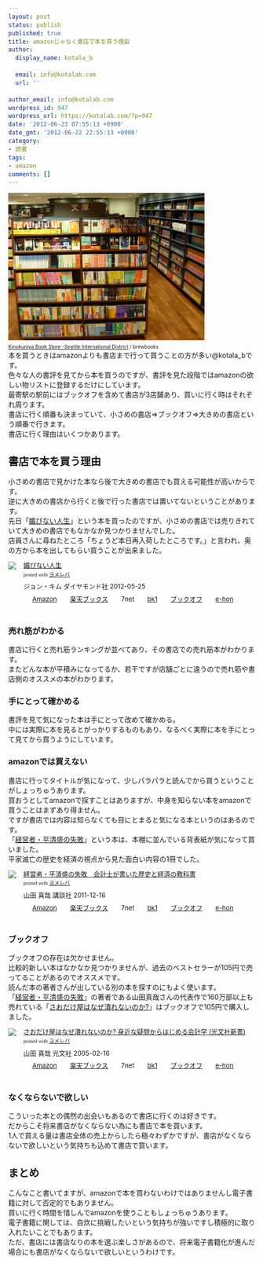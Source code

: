 ```yaml
---
layout: post
status: publish
published: true
title: amazonじゃなく書店で本を買う理由
author:
  display_name: kotala_b

  email: info@kotalab.com
  url: ''

author_email: info@kotalab.com
wordpress_id: 947
wordpress_url: https://kotalab.com/?p=947
date: '2012-06-23 07:55:13 +0900'
date_gmt: '2012-06-22 22:55:13 +0900'
category:
- 読書
tags:
- amazon
comments: []
---
```

<p><a href="/wp-content/uploads/bookStore_120623.jpg" target="_blank"><img src="/wp-content/uploads/bookStore_120623.jpg" alt="Kinokuniya Book Store -Seattle International District" title="bookStore_120623" width="400" height="300" class="alignnone size-full wp-image-963" /></a><br /><span style="font-size:10px;"><a href="https://www.flickr.com/photos/brewbooks/871593870/" target="_blank">Kinokuniya Book Store -Seattle International District</a> / brewbooks</span><br />
本を買うときはamazonよりも書店まで行って買うことの方が多い@kotala_bです。<br />
色々な人の書評を見てから本を買うのですが、書評を見た段階ではamazonの欲しい物リストに登録するだけにしています。<br />
最寄駅の駅前にはブックオフを含めて書店が3店舗あり、買いに行く時はそれぞれ周ります。<br />
書店に行く順番も決まっていて、小さめの書店&rArr;ブックオフ&rArr;大きめの書店という順番で行きます。<br />
書店に行く理由はいくつかあります。<br />
</p>
<!--more-->
<h2>書店で本を買う理由</h2>
<p>小さめの書店で見かけた本なら後で大きめの書店でも買える可能性が高いからです。<br />
逆に大きめの書店から行くと後で行った書店では置いてないということがあります。<br />
先日「<a href="https://www.amazon.co.jp/exec/obidos/asin/4478017697/same-22/" title="媚びない人生" target="_blank">媚びない人生</a>」という本を買ったのですが、小さめの書店では売りきれていて大きめの書店でもなかなか見つかりませんでした。<br />
店員さんに尋ねたところ「ちょうど本日再入荷したところです。」と言われ、奥の方から本を出してもらい買うことが出来ました。</p>
<div class="booklink-box" style="text-align:left;padding-bottom:20px;font-size:small;/zoom: 1;overflow: hidden;">
<div class="booklink-image" style="float:left;margin:0 15px 10px 0;"><a href="https://www.amazon.co.jp/exec/obidos/asin/4478017697/same-22/" name="booklink" rel="nofollow" target="_blank"><img src="https://images-fe.ssl-images-amazon.com/images/I/31MJqxfaoIL._SL160_.jpg" style="border: none;" /></a></div>
<div class="booklink-info" style="line-height:120%;/zoom: 1;overflow: hidden;">
<div class="booklink-name" style="margin-bottom:10px;line-height:120%"><a href="https://www.amazon.co.jp/exec/obidos/asin/4478017697/same-22/" rel="nofollow" name="booklink" target="_blank">媚びない人生</a>
<div class="booklink-powered-date" style="font-size:8pt;margin-top:5px;font-family:verdana;line-height:120%">posted with <a href="https://yomereba.com" target="_blank">ヨメレバ</a></div>
</div>
<div class="booklink-detail" style="margin-bottom:5px;">ジョン・キム ダイヤモンド社 2012-05-25    </div>
<div class="booklink-link2" style="margin-top:10px;">
<div class="shoplinkamazon" style="display:inline;margin-right:5px;background: url('https://img.yomereba.com/tam_y.gif') 0 0 no-repeat;padding: 2px 0 2px 18px;white-space: nowrap;"><a href="https://www.amazon.co.jp/exec/obidos/asin/4478017697/same-22/" rel="nofollow" target="_blank" title="アマゾン" >Amazon</a></div>
<div class="shoplinkrakuten" style="display:inline;margin-right:5px;background: url('https://img.yomereba.com/tam_y.gif') 0 -50px no-repeat;padding: 2px 0 2px 18px;white-space: nowrap;"><a href="https://hb.afl.rakuten.co.jp/hgc/0fa7afc8.bbfc196a.0fa7afc9.d56c38f1/?pc=http%3A%2F%2Fbooks.rakuten.co.jp%2Frb%2F11662683%2F%3Fscid%3Daf_ich_link_urltxt%26m%3Dhttp%3A%2F%2Fm.rakuten.co.jp%2Fev%2Fbook%2F" rel="nofollow" target="_blank" title="楽天ブックス" >楽天ブックス</a></div>
<div class="shoplinkseven" style="display:inline;margin-right:5px;background: url('https://img.yomereba.com/tam_y.gif') 0 -100px no-repeat;padding: 2px 0 2px 18px;white-space: nowrap;"><span class="removed_link" title="click.linksynergy.com/fs-bin/click?id=d2yYUp776R4&amp;subid=&amp;offerid=197738.1&amp;type=10&amp;tmpid=1787&amp;RD_PARM1=http%253A%252F%252Fwww.7netshopping.jp%252Fbooks%252Fsearch_result%252F%253Fctgy%253Dbooks%2526code%253D4478017697">7net</span></div>
<div class="shoplinkbk1" style="display:inline;margin-right:5px;background: url('https://img.yomereba.com/tam_y.gif') 0 -150px no-repeat;padding: 2px 0 2px 18px;white-space: nowrap;"><a href="https://ck.jp.ap.valuecommerce.com/servlet/referral?sid=2967684&pid=881104827&vc_url=http%3A%2F%2Fhonto.jp%2Fnetstore%2Fsearch_021_104478017697.html%3Fsrchf%3D1%26srchGnrNm%3D1" target="_blank" title="bk1" >bk1</a></div>
<div class="shoplinkbookoff" style="display:inline;margin-right:5px;background: url('https://img.yomereba.com/tam_y.gif') 0 -200px no-repeat;padding: 2px 0 2px 18px;white-space: nowrap;"><a href="https://click.linksynergy.com/fs-bin/click?id=d2yYUp776R4&subid=&offerid=169505.1&type=10&tmpid=3677&RD_PARM1=http%253A%252F%252Fwww.bookoffonline.co.jp%252Fdisplay%252FL001%252Cbg%253D12%252Cq%253D9784478017692" rel="nofollow" target="_blank" title="ブックオフオンライン" >ブックオフ</a></div>
<div class="shoplinkehon" style="display:inline;margin-right:5px;background: url('https://img.yomereba.com/tam_y.gif') 0 -250px no-repeat;padding: 2px 0 2px 18px;white-space: nowrap;"><a href="https://ck.jp.ap.valuecommerce.com/servlet/referral?sid=2967684&pid=881116635&vc_url=http%3A%2F%2Fwww.e-hon.ne.jp%2Fbec%2FSA%2FDetail%3FrefISBN%3D4478017697" target="_blank" title="e-hon" >e-hon</a></div>
</div>
</div>
</div>
<h3>売れ筋がわかる</h3>
<p>書店に行くと売れ筋ランキングが並べてあり、その書店での売れ筋本がわかります。<br />
またどんな本が平積みになってるか、若干ですが店舗ごとに違うので売れ筋や書店側のオススメの本がわかります。</p>
<h3>手にとって確かめる</h3>
<p>書評を見て気になった本は手にとって改めて確かめる。<br />
中には実際に本を見るとがっかりするものもあり、なるべく実際に本を手にとって見てから買うようにしています。</p>
<h3>amazonでは買えない</h3>
<p>書店に行ってタイトルが気になって、少しパラパラと読んでから買うということがしょっちゅうあります。<br />
買おうとしてamazonで探すことはありますが、中身を知らない本をamazonで買うことはまずあり得ません。<br />
ですが書店では内容は知らなくても目にとまると気になる本というのはあるのです。<br />
「<a href="https://www.amazon.co.jp/exec/obidos/asin/4062174332/same-22/" title="経営者・平清盛の失敗" target="_blank">経営者・平清盛の失敗</a>」という本は、本棚に並んでいる背表紙が気になって買いました。<br />
平家滅亡の歴史を経済の視点から見た面白い内容の1冊でした。</p>
<div class="booklink-box" style="text-align:left;padding-bottom:20px;font-size:small;/zoom: 1;overflow: hidden;">
<div class="booklink-image" style="float:left;margin:0 15px 10px 0;"><a href="https://www.amazon.co.jp/exec/obidos/asin/4062174332/same-22/" name="booklink" rel="nofollow" target="_blank"><img src="https://images-fe.ssl-images-amazon.com/images/I/51gQZoAgg%2BL._SL160_.jpg" style="border: none;" /></a></div>
<div class="booklink-info" style="line-height:120%;/zoom: 1;overflow: hidden;">
<div class="booklink-name" style="margin-bottom:10px;line-height:120%"><a href="https://www.amazon.co.jp/exec/obidos/asin/4062174332/same-22/" rel="nofollow" name="booklink" target="_blank">経営者・平清盛の失敗　会計士が書いた歴史と経済の教科書</a>
<div class="booklink-powered-date" style="font-size:8pt;margin-top:5px;font-family:verdana;line-height:120%">posted with <a href="https://yomereba.com" target="_blank">ヨメレバ</a></div>
</div>
<div class="booklink-detail" style="margin-bottom:5px;">山田 真哉 講談社 2011-12-16    </div>
<div class="booklink-link2" style="margin-top:10px;">
<div class="shoplinkamazon" style="display:inline;margin-right:5px;background: url('https://img.yomereba.com/tam_y.gif') 0 0 no-repeat;padding: 2px 0 2px 18px;white-space: nowrap;"><a href="https://www.amazon.co.jp/exec/obidos/asin/4062174332/same-22/" rel="nofollow" target="_blank" title="アマゾン" >Amazon</a></div>
<div class="shoplinkrakuten" style="display:inline;margin-right:5px;background: url('https://img.yomereba.com/tam_y.gif') 0 -50px no-repeat;padding: 2px 0 2px 18px;white-space: nowrap;"><a href="https://hb.afl.rakuten.co.jp/hgc/0fa7afc8.bbfc196a.0fa7afc9.d56c38f1/?pc=http%3A%2F%2Fbooks.rakuten.co.jp%2Frb%2F11464456%2F%3Fscid%3Daf_ich_link_urltxt%26m%3Dhttp%3A%2F%2Fm.rakuten.co.jp%2Fev%2Fbook%2F" rel="nofollow" target="_blank" title="楽天ブックス" >楽天ブックス</a></div>
<div class="shoplinkseven" style="display:inline;margin-right:5px;background: url('https://img.yomereba.com/tam_y.gif') 0 -100px no-repeat;padding: 2px 0 2px 18px;white-space: nowrap;"><span class="removed_link" title="click.linksynergy.com/fs-bin/click?id=d2yYUp776R4&amp;subid=&amp;offerid=197738.1&amp;type=10&amp;tmpid=1787&amp;RD_PARM1=http%253A%252F%252Fwww.7netshopping.jp%252Fbooks%252Fsearch_result%252F%253Fctgy%253Dbooks%2526code%253D4062174332">7net</span></div>
<div class="shoplinkbk1" style="display:inline;margin-right:5px;background: url('https://img.yomereba.com/tam_y.gif') 0 -150px no-repeat;padding: 2px 0 2px 18px;white-space: nowrap;"><a href="https://ck.jp.ap.valuecommerce.com/servlet/referral?sid=2967684&pid=881104827&vc_url=http%3A%2F%2Fhonto.jp%2Fnetstore%2Fsearch_021_104062174332.html%3Fsrchf%3D1%26srchGnrNm%3D1" target="_blank" title="bk1" >bk1</a></div>
<div class="shoplinkbookoff" style="display:inline;margin-right:5px;background: url('https://img.yomereba.com/tam_y.gif') 0 -200px no-repeat;padding: 2px 0 2px 18px;white-space: nowrap;"><a href="https://click.linksynergy.com/fs-bin/click?id=d2yYUp776R4&subid=&offerid=169505.1&type=10&tmpid=3677&RD_PARM1=http%253A%252F%252Fwww.bookoffonline.co.jp%252Fdisplay%252FL001%252Cbg%253D12%252Cq%253D9784062174336" rel="nofollow" target="_blank" title="ブックオフオンライン" >ブックオフ</a></div>
<div class="shoplinkehon" style="display:inline;margin-right:5px;background: url('https://img.yomereba.com/tam_y.gif') 0 -250px no-repeat;padding: 2px 0 2px 18px;white-space: nowrap;"><a href="https://ck.jp.ap.valuecommerce.com/servlet/referral?sid=2967684&pid=881116635&vc_url=http%3A%2F%2Fwww.e-hon.ne.jp%2Fbec%2FSA%2FDetail%3FrefISBN%3D4062174332" target="_blank" title="e-hon" >e-hon</a></div>
</div>
</div>
</div>
<h3>ブックオフ</h3>
<p>ブックオフの存在は欠かせません。<br />
比較的新しい本はなかなか見つかりませんが、過去のベストセラーが105円で売ってることがあるのでオススメです。<br />
読んだ本の著者さんが出している別の本を探すのにもよく使います。<br />
「<a href="https://www.amazon.co.jp/exec/obidos/asin/4062174332/same-22/" title="経営者・平清盛の失敗" target="_blank">経営者・平清盛の失敗</a>」の著者である山田真哉さんの代表作で160万部以上も売れている「<a href="https://www.amazon.co.jp/exec/obidos/asin/4334032915/same-22/" rel="nofollow" name="booklink" target="_blank">さおだけ屋はなぜ潰れないのか?</a>」はブックオフで105円で購入しました。</p>
<div class="booklink-box" style="text-align:left;padding-bottom:20px;font-size:small;/zoom: 1;overflow: hidden;">
<div class="booklink-image" style="float:left;margin:0 15px 10px 0;"><a href="https://www.amazon.co.jp/exec/obidos/asin/4334032915/same-22/" name="booklink" rel="nofollow" target="_blank"><img src="https://images-fe.ssl-images-amazon.com/images/I/31Xvb59Jn5L._SL160_.jpg" style="border: none;" /></a></div>
<div class="booklink-info" style="line-height:120%;/zoom: 1;overflow: hidden;">
<div class="booklink-name" style="margin-bottom:10px;line-height:120%"><a href="https://www.amazon.co.jp/exec/obidos/asin/4334032915/same-22/" rel="nofollow" name="booklink" target="_blank">さおだけ屋はなぜ潰れないのか? 身近な疑問からはじめる会計学 (光文社新書)</a>
<div class="booklink-powered-date" style="font-size:8pt;margin-top:5px;font-family:verdana;line-height:120%">posted with <a href="https://yomereba.com" target="_blank">ヨメレバ</a></div>
</div>
<div class="booklink-detail" style="margin-bottom:5px;">山田 真哉 光文社 2005-02-16    </div>
<div class="booklink-link2" style="margin-top:10px;">
<div class="shoplinkamazon" style="display:inline;margin-right:5px;background: url('https://img.yomereba.com/tam_y.gif') 0 0 no-repeat;padding: 2px 0 2px 18px;white-space: nowrap;"><a href="https://www.amazon.co.jp/exec/obidos/asin/4334032915/same-22/" rel="nofollow" target="_blank" title="アマゾン" >Amazon</a></div>
<div class="shoplinkrakuten" style="display:inline;margin-right:5px;background: url('https://img.yomereba.com/tam_y.gif') 0 -50px no-repeat;padding: 2px 0 2px 18px;white-space: nowrap;"><a href="https://hb.afl.rakuten.co.jp/hgc/0fa7afc8.bbfc196a.0fa7afc9.d56c38f1/?pc=http%3A%2F%2Fbooks.rakuten.co.jp%2Frb%2F1763323%2F%3Fscid%3Daf_ich_link_urltxt%26m%3Dhttp%3A%2F%2Fm.rakuten.co.jp%2Fev%2Fbook%2F" rel="nofollow" target="_blank" title="楽天ブックス" >楽天ブックス</a></div>
<div class="shoplinkseven" style="display:inline;margin-right:5px;background: url('https://img.yomereba.com/tam_y.gif') 0 -100px no-repeat;padding: 2px 0 2px 18px;white-space: nowrap;"><span class="removed_link" title="click.linksynergy.com/fs-bin/click?id=d2yYUp776R4&amp;subid=&amp;offerid=197738.1&amp;type=10&amp;tmpid=1787&amp;RD_PARM1=http%253A%252F%252Fwww.7netshopping.jp%252Fbooks%252Fsearch_result%252F%253Fctgy%253Dbooks%2526code%253D4334032915">7net</span></div>
<div class="shoplinkbk1" style="display:inline;margin-right:5px;background: url('https://img.yomereba.com/tam_y.gif') 0 -150px no-repeat;padding: 2px 0 2px 18px;white-space: nowrap;"><a href="https://ck.jp.ap.valuecommerce.com/servlet/referral?sid=2967684&pid=881104827&vc_url=http%3A%2F%2Fhonto.jp%2Fnetstore%2Fsearch_021_104334032915.html%3Fsrchf%3D1%26srchGnrNm%3D1" target="_blank" title="bk1" >bk1</a></div>
<div class="shoplinkbookoff" style="display:inline;margin-right:5px;background: url('https://img.yomereba.com/tam_y.gif') 0 -200px no-repeat;padding: 2px 0 2px 18px;white-space: nowrap;"><a href="https://click.linksynergy.com/fs-bin/click?id=d2yYUp776R4&subid=&offerid=169505.1&type=10&tmpid=3677&RD_PARM1=http%253A%252F%252Fwww.bookoffonline.co.jp%252Fdisplay%252FL001%252Cbg%253D12%252Cq%253D9784334032913" rel="nofollow" target="_blank" title="ブックオフオンライン" >ブックオフ</a></div>
<div class="shoplinkehon" style="display:inline;margin-right:5px;background: url('https://img.yomereba.com/tam_y.gif') 0 -250px no-repeat;padding: 2px 0 2px 18px;white-space: nowrap;"><a href="https://ck.jp.ap.valuecommerce.com/servlet/referral?sid=2967684&pid=881116635&vc_url=http%3A%2F%2Fwww.e-hon.ne.jp%2Fbec%2FSA%2FDetail%3FrefISBN%3D4334032915" target="_blank" title="e-hon" >e-hon</a></div>
</div>
</div>
</div>
<h3>なくならないで欲しい</h3>
<p>こういった本との偶然の出会いもあるので書店に行くのは好きです。<br />
だからこそ将来書店がなくならない為にも書店で本を買います。<br />
1人で買える量は書店全体の売上からしたら極々わずかですが、書店がなくならないで欲しいという気持ちも込めて書店で買います。</p>
<h2>まとめ</h2>
<p>こんなこと書いてますが、amazonで本を買わないわけではありませんし電子書籍に対して否定的でもありません。<br />
買いに行く時間を惜しんでamazonを使うこともしょっちゅうあります。<br />
電子書籍に関しては、自炊に挑戦したいという気持ちが強いですし積極的に取り入れたいことでもあります。<br />
ただ、書店には書店なりの本を選ぶ楽しさがあるので、将来電子書籍化が進んだ場合にも書店がなくならないで欲しいというわけです。</p>
